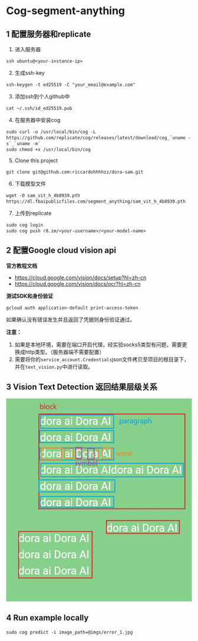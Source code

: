# Cog-segment-anything

## 1	配置服务器和replicate

1. 进入服务器

```
ssh ubuntu@<your-instance-ip>
```

2. 生成ssh-key

```shell
ssh-keygen -t ed25519 -C "your_email@example.com"
```

3. 添加ssh到个人github中

```shell
cat ~/.ssh/id_ed25519.pub
```

4. 在服务器中安装cog

```shell
sudo curl -o /usr/local/bin/cog -L https://github.com/replicate/cog/releases/latest/download/cog_`uname -s`_`uname -m`
sudo chmod +x /usr/local/bin/cog
```

5. Clone  this project

```shell
git clone git@github.com:riccardohhhhzz/dora-sam.git
```

6. 下载模型文件

```shell
wget -O sam_vit_h_4b8939.pth https://dl.fbaipublicfiles.com/segment_anything/sam_vit_h_4b8939.pth
```

7. 上传到replicate

```shell
sudo cog login
sudo cog push r8.im/<your-username>/<your-model-name>
```



## 2	配置Google cloud vision api

**官方教程文档**

* https://cloud.google.com/vision/docs/setup?hl=zh-cn
* https://cloud.google.com/vision/docs/ocr?hl=zh-cn

**测试SDK和身份验证**

```shell
gcloud auth application-default print-access-token
```

如果确认没有错误发生并且返回了凭据则身份验证通过。

**注意：**

1. 如果是本地环境，需要在端口开启代理，经实验socks5类型有问题，需要更换成http类型。（服务器端不需要配置）
2. 需要将你的`service_account.Credentials`json文件拷贝至项目的根目录下，并在`text_vision.py`中进行读取。



## 3	Vision Text Detection 返回结果层级关系

![text_detection返回识别结果层级关系图](./assets/text_detection.jpg)



## 4	Run example locally

```shell
sudo cog predict -i image_path=@imgs/error_1.jpg
```

